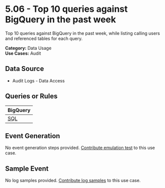 # 5.06 - Top 10 queries against BigQuery in the past week
Top 10 queries against BigQuery in the past week, while listing calling users and referenced tables for each query.


**Category:** Data Usage
</br>
**Use Cases:** Audit
</br>

## Data Source
- Audit Logs - Data Access


## Queries or Rules
BigQuery |
--- |
[SQL](../../sql/5_06_BQ_queries_top.sql) |

## Event Generation
No event generation steps provided. [Contribute emulation test](../../CONTRIBUTING.md) to this use case.

## Sample Event
No log samples provided. [Contribute log samples](../../CONTRIBUTING.md) to this use case.

